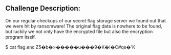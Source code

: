 ## Challenge Description:
On our regular checkups of our secret flag storage server we found out that we were hit by ransomware! The original flag data is nowhere to be found, but luckily we not only have the encrypted file but also the encryption program itself.


$ cat flag.enc 
Z5�b�>�����u���9�K�!�C#qe�'K  
